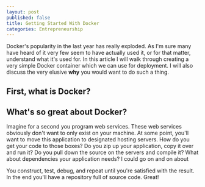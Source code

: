 ```yaml
---
layout: post
published: false
title: Getting Started With Docker
categories: Entrepreneurship
---
```


Docker's popularity in the last year has really exploded. As I'm sure many have heard of it very few seem to have actually used it, or for that matter, understand what it's used for. In this article I will walk through creating a very simple Docker container which we can use for deployment. I will also discuss the very elusive **why** you would want to do such a thing. 

## First, what is Docker?


## What's so great about Docker?
Imagine for a second you program web services. These web services obviously don't want to only exist on your machine. At some point, you'll want to move this application to designated hosting servers. How do you get your code to those boxes? Do you zip up your application, copy it over and run it? Do you pull down the source on the servers and compile it? What about dependencies your application needs? I could go on and on about



You construct, test, debug, and repeat until you're satisfied with the result. In the end you'll have a repository full of source code. Great! 
